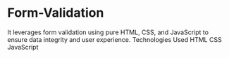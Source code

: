 # Form-Validation

 It leverages form validation using pure HTML, CSS, and JavaScript to ensure data integrity and user experience.
 Technologies Used
HTML
CSS
JavaScript
